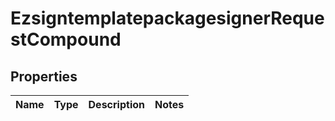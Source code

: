 
# EzsigntemplatepackagesignerRequestCompound

## Properties
| Name | Type | Description | Notes |
| ------------ | ------------- | ------------- | ------------- |



